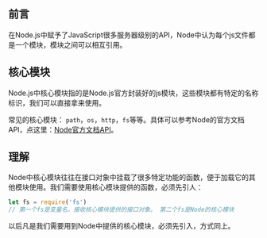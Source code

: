 ## 前言

在Node.js中赋予了JavaScript很多服务器级别的API，Node中认为每个js文件都是一个模块，模块之间可以相互引用。

## 核心模块

Node.js中核心模块指的是Node.js官方封装好的js模块，这些模块都有特定的名称标识，我们可以直接拿来使用。

常见的核心模块： `path`，`os`，`http`，`fs`等等。具体可以参考Node的官方文档API，点这里：<a href="https://nodejs.org/dist/latest-v10.x/docs/api/">Node官方文档API</a>。

## 理解

Node中核心模块往往在接口对象中挂载了很多特定功能的函数，便于加载它的其他模块使用。我们需要使用核心模块提供的函数，必须先引人：
```javascript
let fs = require('fs')
// 第一个fs是变量名，接收核心模块提供的接口对象。 第二个fs是Node的核心模块
```

以后凡是我们需要用到Node中提供的核心模块，必须先引入，方式同上。